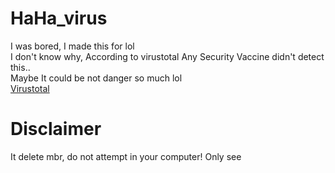 # HaHa_virus
I was bored, I made this for lol \
I don't know why, According to virustotal Any Security Vaccine didn't detect this.. \
Maybe It could be not danger so much lol \
[Virustotal](https://www.virustotal.com/gui/file/e1d429119379d77364defbb4ae08f817578d22180e33f9f6caad63a340e890b1)
# Disclaimer
It delete mbr, do not attempt in your computer!
Only see
